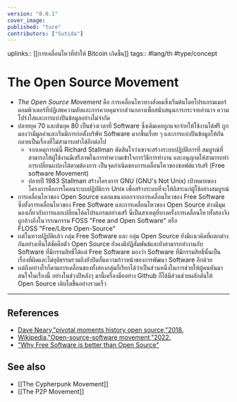 ```yaml
---
version: "0.0.1"
cover_image:
published: "ture"
contributors: ["Sutida"]
---
```

uplinks:: [[การเคลื่อนไหวที่ทำให้ Bitcoin เกิดขึ้น]]
tags:: #lang/th #type/concept

# The Open Source Movement
- *The Open Source Movement* คือ การเคลื่อนไหวทางสังคมซึ่งเริ่มต้นโดยโปรแกรมเมอร์คอมพิวเตอร์ที่ปฏิเสธความลับและการควบคุมจากส่วนกลางเพื่อสนับสนุนการกระจายอำนาจ ความโปร่งใสและการแบ่งปันข้อมูลอย่างไม่จำกัด
- ปลายยุค 70 และต้นยุค  80 เป็นช่วงเวลาที่ Software ซึ่งเดิมเคยถูกแจกจ่ายให้ใช้งานได้ฟรี ถูกมองว่ามีมูลค่าและเริ่มมีการก่อตั้งบริษัท Software มากขึ้นเรื่อย ๆ และการเเบ่งปันข้อมูลให้กันกลายเป็นเรื่องที่ไม่สามารถทำได้อีกต่อไป
	- จากเหตุการณ์นี้ Richard Stallman ตัดสินใจว่าเขาจะสร้างระบบปฏิบัติการที่ สมบูรณ์ที่สามารถให้ผู้ใช้งานมีเสรีภาพในการทำความเข้าใจการวิธีการทำงาน และอนุญาตให้สามารถทำการเปลี่ยนเเปลงได้ตามต้องการ เป็นจุดกำเนิดของการเคลื่อนไหวของซอฟต์แวร์เสรี (Free software Movement)
	-  ปลายปี 1983 Stallman สร้างโครงการ GNU (GNU's Not Unix) เป้าหมายของโครงการคือการโคลนระบบปฏิบัติการ Unix เพื่อสร้างระบบที่จะให้อิสระแก่ผู้ใช้อย่างสมบูรณ์
- การเคลื่อนไหวของ Open Source  แตกแขนงออกจากการเคลื่อนไหวของ Free Software ซึ่งทั้งการเคลื่อนไหวของ Free Software และการเคลื่อนไหวของ Open Source ต่างมีมุมมองเกี่ยวกับการแลกเปลี่ยนโค้ดโปรแกรมอย่างเสรี นี่เป็นสาเหตุที่บางครั้งการเคลื่อนไหวทั้งสองจึงถูกอ้างถึงในวรรณกรรม  FOSS  "Free and Open Software" หรือ FLOSS "Free/Libre Open-Source"
- เเต่ในทางปฏิบัติเเล้ว กลุ่ม Free Software และ กลุ่ม Open Source ยังมีเเนวคิดที่เเตกต่างกันอย่างเห็นได้ชัดคือตัว Open Source   ยังคงมีปฏิสัมพันธ์และยังสามารถทำงานกับ Software ที่มีกรรมสิทธิ์ได้เเต่ Free Software มองว่า Software ที่มีกรรมสิทธิ์นั้นเป็นเรื่องที่ผิดและไม่ยุติธรรมรวมถึงยังปิดกั้นความก้าวหน้าของการพัฒนา Software อีกด้วย 
- เเต่ถึงอย่างไรก็ตามการเคลื่อนของทั้งสองกลุ่มก็เรียกได้ว่าเป็นส่วนหนึ่งในการช่วยให้ผู้คนหันมาสนใจในเรื่องนี้ อย่างในช่วงปีหลังๆ มานี้เครื่องมืออย่าง Github ก็ได้มีส่วนช่วยผลักดันให้ Open Source เติบโตขึ้นอย่างรวดเร็ว

---
## References
- [Dave Neary,"pivotal moments history open source,"2018.](https://opensource.com/article/18/2/pivotal-moments-history-open-source)
- [Wikipedia,"Open-source-software movement,"2022.](https://en.wikipedia.org/wiki/Open-source-software_movement)
- ["Why Free Software is better than Open Source"](https://www.gnu.org/philosophy/free-software-for-freedom.h)

## See also
- [[The Cypherpunk Movement]]
- [[The P2P Movement]]



